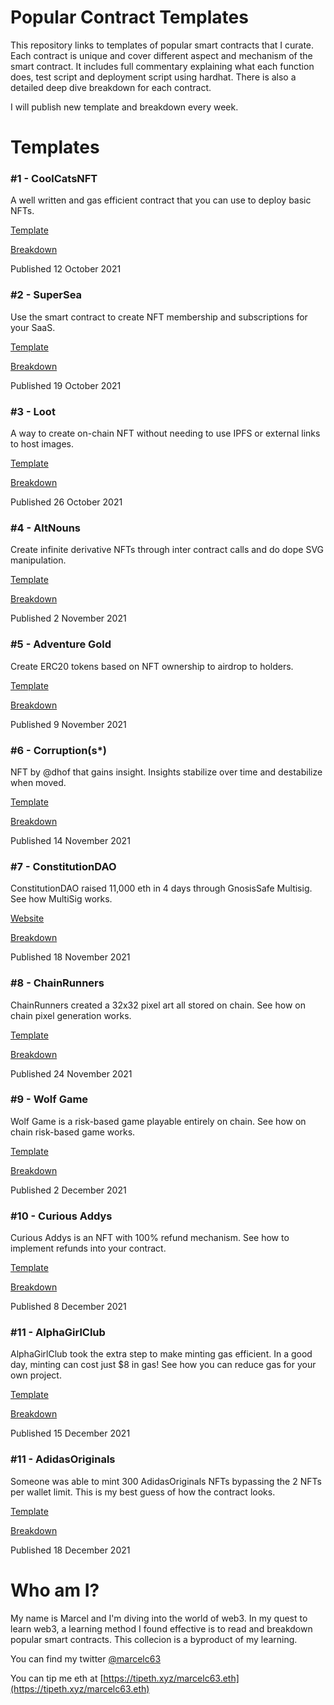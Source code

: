 # Popular Contract Templates

This repository links to templates of popular smart contracts that I curate. Each contract is unique and cover different aspect and mechanism of the smart contract. It includes full commentary explaining what each function does, test script and deployment script using hardhat. There is also a detailed deep dive breakdown for each contract.

I will publish new template and breakdown every week.

# Templates

### #1 - CoolCatsNFT

A well written and gas efficient contract that you can use to deploy basic NFTs.

[Template](https://github.com/marcelc63/coolcatsnft-template)

[Breakdown](https://twitter.com/Marcelc63/status/1447955252431392769)

Published 12 October 2021

### #2 - SuperSea

Use the smart contract to create NFT membership and subscriptions for your SaaS.

[Template](https://github.com/marcelc63/supersea-template)

[Breakdown](https://twitter.com/Marcelc63/status/1450493454522351620)

Published 19 October 2021

### #3 - Loot

A way to create on-chain NFT without needing to use IPFS or external links to host images.

[Template](https://github.com/marcelc63/loot-template)

[Breakdown](https://twitter.com/marcelc63/status/1453031703723732995)

Published 26 October 2021

### #4 - AltNouns

Create infinite derivative NFTs through inter contract calls and do dope SVG manipulation.

[Template](https://github.com/marcelc63/popular-contract-templates/tree/altnouns-template)

[Breakdown](https://twitter.com/marcelc63/status/1455556881280159746)

Published 2 November 2021

### #5 - Adventure Gold

Create ERC20 tokens based on NFT ownership to airdrop to holders.

[Template](https://github.com/marcelc63/popular-contract-templates/tree/adventure-gold)

[Breakdown](https://twitter.com/marcelc63/status/1458102571260788736)

Published 9 November 2021

### #6 - Corruption(s\*)

NFT by @dhof that gains insight. Insights stabilize over time and destabilize when moved.

[Template](https://github.com/marcelc63/popular-contract-templates/tree/corruptions-template)

[Breakdown](https://twitter.com/marcelc63/status/1459700388177727488)

Published 14 November 2021

### #7 - ConstitutionDAO

ConstitutionDAO raised 11,000 eth in 4 days through GnosisSafe Multisig. See how MultiSig works.

[Website](https://gnosis-safe.io/)

[Breakdown](https://twitter.com/marcelc63/status/1461376157736005638)

Published 18 November 2021

### #8 - ChainRunners

ChainRunners created a 32x32 pixel art all stored on chain. See how on chain pixel generation works.

[Template](https://github.com/marcelc63/popular-contract-templates/tree/chainrunners-template)

[Breakdown](https://mobile.twitter.com/marcelc63/status/1463333687932510211)

Published 24 November 2021

### #9 - Wolf Game

Wolf Game is a risk-based game playable entirely on chain. See how on chain risk-based game works.

[Template](https://github.com/marcelc63/popular-contract-templates/tree/wolfgame-template)

[Breakdown](https://twitter.com/marcelc63/status/1465868099190591491)

Published 2 December 2021

### #10 - Curious Addys

Curious Addys is an NFT with 100% refund mechanism. See how to implement refunds into your contract.

[Template](https://github.com/marcelc63/popular-contract-templates/tree/curiousaddys-template)

[Breakdown](https://twitter.com/marcelc63/status/1468399946529341442)

Published 8 December 2021

### #11 - AlphaGirlClub

AlphaGirlClub took the extra step to make minting gas efficient. In a good day, minting can cost just $8 in gas! See how you can reduce gas for your own project.

[Template](https://github.com/marcelc63/popular-contract-templates/tree/alphagirlclub-template)

[Breakdown](https://twitter.com/marcelc63/status/1470936661970210817)

Published 15 December 2021

### #11 - AdidasOriginals

Someone was able to mint 300 AdidasOriginals NFTs bypassing the 2 NFTs per wallet limit. This is my best guess of how the contract looks.

[Template](https://github.com/marcelc63/popular-contract-templates/tree/adidasoriginals-template)

[Breakdown](https://twitter.com/marcelc63/status/1472120618690564102)

Published 18 December 2021

# Who am I?

My name is Marcel and I'm diving into the world of web3. In my quest to learn web3, a learning method I found effective is to read and breakdown popular smart contracts. This collecion is a byproduct of my learning.

You can find my twitter [@marcelc63](https://twitter.com/marcelc63)

You can tip me eth at [https://tipeth.xyz/marcelc63.eth](https://tipeth.xyz/marcelc63.eth)
